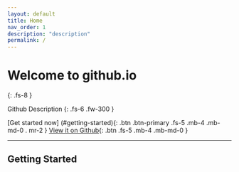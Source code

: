```yaml
---
layout: default
title: Home
nav_order: 1
description: "description"
permalink: /
---
```


# Welcome to github.io
{: .fs-8 }

Github Description
{: .fs-6 .fw-300 }

[Get started now] (#getting-started){: .btn .btn-primary .fs-5 .mb-4 .mb-md-0 . mr-2 }
[View it on Github](https://github.com/yujch716){: .btn .fs-5 .mb-4 .mb-md-0 }

---

## Getting Started

